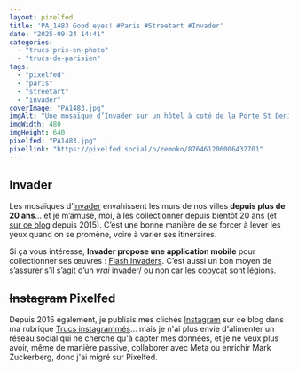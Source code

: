 ```yaml
---
layout: pixelfed
title: 'PA_1483 Good eyes! #Paris #Streetart #Invader'
date: "2025-09-24 14:41"
categories: 
  - "trucs-pris-en-photo"
  - "trucs-de-parisien"
tags: 
  - "pixelfed"
  - "paris"
  - "streetart"
  - "invader"
coverImage: "PA1483.jpg"
imgAlt: "Une mosaïque d’Invader sur un hôtel à coté de la Porte St Denis"
imgWidth: 480
imgHeight: 640
pixelfed: "PA1483.jpg"
pixellink: "https://pixelfed.social/p/zemoko/876461206006432701"
---
```


<h2 id="invader">Invader</h2>

<p>Les mosaïques d’<a href="https://fr.wikipedia.org/wiki/Invader_%28artiste%29">Invader</a> envahissent les murs de nos villes <strong>depuis plus de 20&nbsp;ans</strong>… et je m’amuse, moi, à les collectionner depuis bientôt 20&nbsp;ans (et <a href="/tag/spaceinvader/">sur ce blog</a> depuis 2015). C’est une bonne manière de se forcer à lever les yeux quand on se promène, voire à varier ses itinéraires.</p>

<p>Si ça vous intéresse, <strong>Invader propose une application mobile</strong> pour collectionner ses œuvres&nbsp;: <a href="http://www.space-invaders.com/flashinvaders/">Flash Invaders</a>. C’est aussi un bon moyen de s’assurer s’il s’agit d’un <em>vrai</em> invader/ ou non car les copycat sont légions.</p>

<h2 id="pixelfed"><s>Instagram</s> Pixelfed</h2>

<p>Depuis 2015 également, je publiais mes clichés <a href="https://www.instagram.com/zemoko/">Instagram</a> sur ce blog dans ma rubrique <a href="/category/trucs-pris-en-photos/trucs-instagrammes/">Trucs instagrammés</a>... mais je n'ai plus envie d'alimenter un réseau social qui ne cherche qu'à capter mes données, et je ne veux plus avoir, même de manière passive, collaborer avec Meta ou enrichir Mark Zuckerberg, donc j'ai migré sur Pixelfed.</p>
